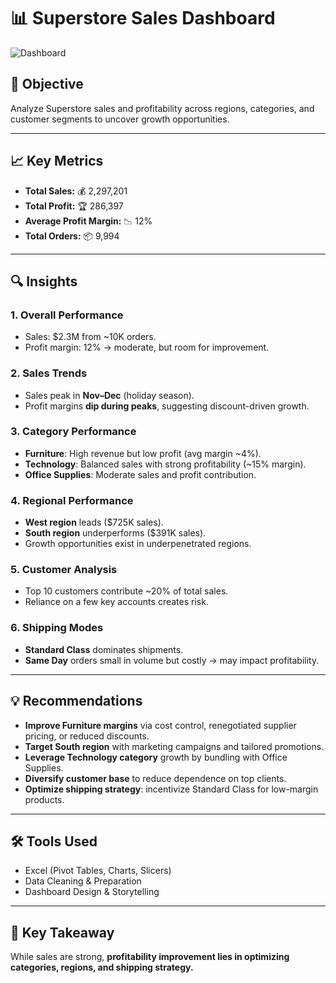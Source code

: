 # 📊 Superstore Sales Dashboard  

![Dashboard](images/superstore-sales-dashboard.png)  

## 📌 Objective  
Analyze Superstore sales and profitability across regions, categories, and customer segments to uncover growth opportunities.  

---

## 📈 Key Metrics  
- **Total Sales:** 💰 2,297,201  
- **Total Profit:** 🏆 286,397  
- **Average Profit Margin:** 📉 12%  
- **Total Orders:** 📦 9,994  

---

## 🔍 Insights  

### 1. Overall Performance  
- Sales: $2.3M from ~10K orders.  
- Profit margin: 12% → moderate, but room for improvement.  

### 2. Sales Trends  
- Sales peak in **Nov–Dec** (holiday season).  
- Profit margins **dip during peaks**, suggesting discount-driven growth.  

### 3. Category Performance  
- **Furniture**: High revenue but low profit (avg margin ~4%).  
- **Technology**: Balanced sales with strong profitability (~15% margin).  
- **Office Supplies**: Moderate sales and profit contribution.  

### 4. Regional Performance  
- **West region** leads ($725K sales).  
- **South region** underperforms ($391K sales).  
- Growth opportunities exist in underpenetrated regions.  

### 5. Customer Analysis  
- Top 10 customers contribute ~20% of total sales.  
- Reliance on a few key accounts creates risk.  

### 6. Shipping Modes  
- **Standard Class** dominates shipments.  
- **Same Day** orders small in volume but costly → may impact profitability.  

---

## 💡 Recommendations  
- **Improve Furniture margins** via cost control, renegotiated supplier pricing, or reduced discounts.  
- **Target South region** with marketing campaigns and tailored promotions.  
- **Leverage Technology category** growth by bundling with Office Supplies.  
- **Diversify customer base** to reduce dependence on top clients.  
- **Optimize shipping strategy**: incentivize Standard Class for low-margin products.  

---

## 🛠 Tools Used  
- Excel (Pivot Tables, Charts, Slicers)  
- Data Cleaning & Preparation  
- Dashboard Design & Storytelling  

---

## 🚀 Key Takeaway  
While sales are strong, **profitability improvement lies in optimizing categories, regions, and shipping strategy.**
